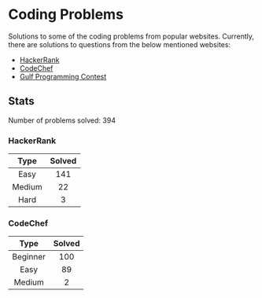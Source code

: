 # Coding Problems

Solutions to some of the coding problems from popular websites. Currently, there are solutions to questions from the below mentioned websites:
* [HackerRank](HackerRank "HackerRank")
* [CodeChef](CodeChef "CodeChef")
* [Gulf Programming Contest](Gulf%20Programming%20Contest "GPC")

## Stats

Number of problems solved: 394

### HackerRank

|Type|Solved|
|:---:|:---:|
|Easy|141|
|Medium|22|
|Hard|3|

### CodeChef

|Type|Solved|
|:---:|:---:|
|Beginner|100|
|Easy|89|
|Medium|2|